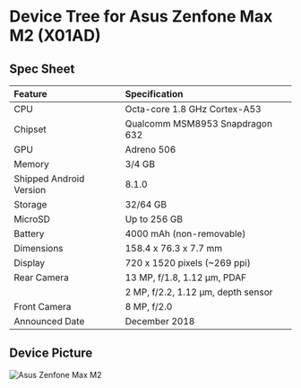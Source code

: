 # Device Tree for Asus Zenfone Max M2 (X01AD)

## Spec Sheet

| Feature                 | Specification                     |
| :---------------------- | :-------------------------------- |
| CPU                     | Octa-core 1.8 GHz Cortex-A53      |
| Chipset                 | Qualcomm MSM8953 Snapdragon 632   |
| GPU                     | Adreno 506                        |
| Memory                  | 3/4 GB                            |
| Shipped Android Version | 8.1.0                             |
| Storage                 | 32/64 GB                          |
| MicroSD                 | Up to 256 GB                      |
| Battery                 | 4000 mAh (non-removable)          |
| Dimensions              | 158.4 x 76.3 x 7.7 mm             |
| Display                 | 720 x 1520 pixels (~269 ppi)     |
| Rear Camera             | 13 MP, f/1.8, 1.12 μm, PDAF       |
|                         | 2 MP, f/2.2, 1.12 μm, depth sensor|
| Front Camera            | 8 MP, f/2.0                       |
| Announced Date          | December 2018                         |

## Device Picture

![Asus Zenfone Max M2](https://cdn2.gsmarena.com/vv/pics/asus/asus-zenfone-max-m2-zb633kl-1.jpg "Asus Zenfone Max M2")
